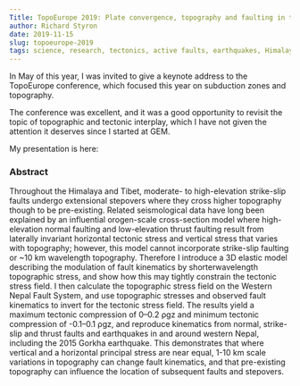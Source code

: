 ```yaml
---
Title: TopoEurope 2019: Plate convergence, topography and faulting in the Himalaya and Tibet
author: Richard Styron
date: 2019-11-15
slug: topoeurope-2019
tags: science, research, tectonics, active faults, earthquakes, Himalaya, Tibet, topography, fieldwork
---
```


In May of this year, I was invited to give a keynote address to the TopoEurope
conference, which focused this year on subduction zones and topography.

The conference was excellent, and it was a good opportunity to revisit the topic
of topographic and tectonic interplay, which I have not given the attention it
deserves since I started at GEM.

My presentation is here:

<script async class="speakerdeck-embed" data-id="0d265506296542de90377450b949eddc" data-ratio="1.77777777777778" src="//speakerdeck.com/assets/embed.js"></script>

### Abstract

Throughout the Himalaya and Tibet, moderate- to high-elevation strike-slip
faults undergo extensional stepovers where they cross higher topography though
to be pre-existing. Related seismological data have long been explained by an
influential orogen-scale cross-section model where high-elevation normal
faulting and low-elevation thrust faulting result from laterally invariant
horizontal tectonic stress and vertical stress that varies with topography;
however, this model cannot incorporate strike-slip faulting or ~10 km wavelength
topography. Therefore I introduce a 3D elastic model describing the modulation
of fault kinematics by shorterwavelength topographic stress, and show how this
may tightly constrain the tectonic stress field. I then calculate the
topographic stress field on the Western Nepal Fault System, and use topographic
stresses and observed fault kinematics to invert for the tectonic stress field.
The results yield a maximum tectonic compression of 0–0.2 ρgz and minimum
tectonic compression of -0.1–0.1 ρgz, and reproduce kinematics from normal,
strike-slip and thrust faults and earthquakes in and around western Nepal,
including the 2015 Gorkha earthquake. This demonstrates that where vertical and
a horizontal principal stress are near equal, 1-10 km scale variations in
topography can change fault kinematics, and that pre-existing topography can
influence the location of subsequent faults and stepovers. 